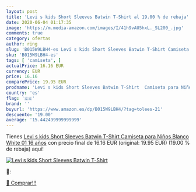 ```yaml
---
layout: post
title: 'Levi s kids Short Sleeves Batwin T-Shirt al 19.00 % de rebaja'
date: 2020-06-04 01:17:35
image: 'https://m.media-amazon.com/images/I/41h9vAU5hxL._SL200_.jpg'
comments: true
category: ofertas
author: ring
slug: 'B015W9LBH4-es Levi s kids Short Sleeves Batwin T-Shirt Camiseta para...'
sku: 'B015W9LBH4-es'
tags: [ 'camiseta', ]
actualPrice: 16.16 EUR
currency: EUR
price: 16.16
comparePrice: 19.95 EUR
prodname: 'Levi s kids Short Sleeves Batwin T-Shirt  Camiseta para Niños  Blanco  White 01   16 años'
country: 'es'
flag: '🇪🇸'
brand: ''
buyurl: 'https://www.amazon.es/dp/B015W9LBH4/?tag=tolees-21'
descuento: '19.00'
average: '15.442499999999999'
---
```


Tienes [Levi s kids Short Sleeves Batwin T-Shirt  Camiseta para Niños  Blanco  White 01   16 años](https://www.amazon.es/dp/B015W9LBH4/?tag=tolees-21) con precio final de  16.16 EUR (original: 19.95 EUR) (19.00 %  de rebaja) aqui!

[![Levi s kids Short Sleeves Batwin T-Shirt](https://m.media-amazon.com/images/I/41h9vAU5hxL._SL200_.jpg)](https://www.amazon.es/dp/B015W9LBH4/?tag=tolees-21)

🔎:


[🛒 Comprar!!!](https://www.amazon.es/dp/B015W9LBH4/?tag=tolees-21)
